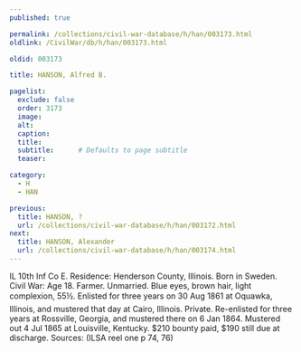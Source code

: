 ```yaml
---
published: true

permalink: /collections/civil-war-database/h/han/003173.html
oldlink: /CivilWar/db/h/han/003173.html

oldid: 003173

title: HANSON, Alfred B.

pagelist:
  exclude: false
  order: 3173
  image: 
  alt:
  caption:
  title:
  subtitle:      # Defaults to page subtitle
  teaser:

category: 
  - H 
  - HAN

previous:
  title: HANSON, ?
  url: /collections/civil-war-database/h/han/003172.html  
next:
  title: HANSON, Alexander
  url: /collections/civil-war-database/h/han/003174.html   
---
```

IL 10th Inf Co E. Residence: Henderson County, Illinois. Born in Sweden. Civil War: Age 18. Farmer. Unmarried. Blue eyes, brown hair, light complexion, 5&#146;5&frac12;&#148;. Enlisted for three years on 30 Aug 1861 at Oquawka, Illinois, and mustered that day at Cairo, Illinois. Private. Re-enlisted for three years at Rossville, Georgia, and mustered there on 6 Jan 1864. Mustered out 4 Jul 1865 at Louisville, Kentucky. $210 bounty paid, $190 still due at discharge. Sources: (ILSA reel one p 74, 76)